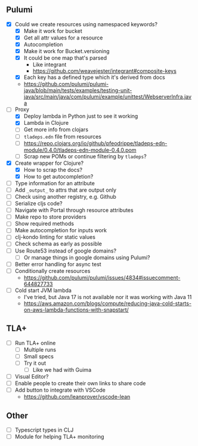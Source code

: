 ## Pulumi

- [x] Could we create resources using namespaced keywords?
  - [x] Make it work for bucket
  - [x] Get all attr values for a resource
  - [x] Autocompletion
  - [x] Make it work for Bucket.versioning
  - [x] It could be one map that's parsed
    - Like integrant
    - https://github.com/weavejester/integrant#composite-keys
  - [x] Each key has a defined type which it's derived from docs
  - https://github.com/pulumi/pulumi-java/blob/main/tests/examples/testing-unit-java/src/main/java/com/pulumi/example/unittest/WebserverInfra.java
- [ ] Proxy
  - [x] Deploy lambda in Python just to see it working
  - [x] Lambda in Clojure
  - [ ] Get more info from clojars
  - [ ] `tladeps.edn` file from resources
  - [ ] https://repo.clojars.org/io/github/pfeodrippe/tladeps-edn-module/0.4.0/tladeps-edn-module-0.4.0.pom
  - [ ] Scrap new POMs or continue filtering by `tladeps`?
- [x] Create wrapper for Clojure?
  - [x] How to scrap the docs?
  - [x] How to get autocompletion?
- [ ] Type information for an attribute
- [ ] Add `_output_` to attrs that are output only
- [ ] Check using another registry, e.g. Github
- [ ] Serialize cljs code?
- [ ] Navigate with Portal through resource attributes
- [ ] Make repo to store providers
- [ ] Show required methods
- [ ] Make autocompletion for inputs work
- [ ] clj-kondo linting for static values
- [ ] Check schema as early as possible
- [ ] Use Route53 instead of google domains?
  - [ ] Or manage things in google domains using Pulumi?
- [ ] Better error handling for async test
- [ ] Conditionally create resources
  - https://github.com/pulumi/pulumi/issues/4834#issuecomment-644827733
- [ ] Cold start JVM lambda
  - I've tried, but Java 17 is not available nor it was working with Java 11
  - https://aws.amazon.com/blogs/compute/reducing-java-cold-starts-on-aws-lambda-functions-with-snapstart/

## TLA+
- [ ] Run TLA+ online
  - [ ] Multiple runs
  - [ ] Small specs
  - [ ] Try it out
    - [ ] Like we had with Guima
- [ ] Visual Editor?
- [ ] Enable people to create their own links to share code
- [ ] Add button to integrate with VSCode
  - https://github.com/leanprover/vscode-lean

## Other
- [ ] Typescript types in CLJ
- [ ] Module for helping TLA+ monitoring
